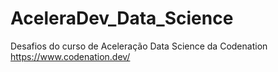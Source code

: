 # AceleraDev_Data_Science
Desafios do curso de Aceleração Data Science da Codenation https://www.codenation.dev/

